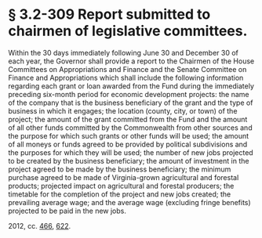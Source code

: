 # § 3.2-309 Report submitted to chairmen of legislative committees.

<p>Within the 30 days immediately following June 30 and December 30 of each year, the Governor shall provide a report to the Chairmen of the House Committees on Appropriations and Finance and the Senate Committee on Finance and Appropriations which shall include the following information regarding each grant or loan awarded from the Fund during the immediately preceding six-month period for economic development projects: the name of the company that is the business beneficiary of the grant and the type of business in which it engages; the location (county, city, or town) of the project; the amount of the grant committed from the Fund and the amount of all other funds committed by the Commonwealth from other sources and the purpose for which such grants or other funds will be used; the amount of all moneys or funds agreed to be provided by political subdivisions and the purposes for which they will be used; the number of new jobs projected to be created by the business beneficiary; the amount of investment in the project agreed to be made by the business beneficiary; the minimum purchase agreed to be made of Virginia-grown agricultural and forestal products; projected impact on agricultural and forestal producers; the timetable for the completion of the project and new jobs created; the prevailing average wage; and the average wage (excluding fringe benefits) projected to be paid in the new jobs.</p><p>2012, cc. <a href='http://lis.virginia.gov/cgi-bin/legp604.exe?121+ful+CHAP0466'>466</a>, <a href='http://lis.virginia.gov/cgi-bin/legp604.exe?121+ful+CHAP0622'>622</a>.</p>